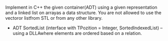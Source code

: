 Implement  in  C++  the  given container(ADT)  using  a  given  representation  and  a linked  list on arrayas a data structure. You are not allowed to use the vectoror listfrom STL or from any other library.

- ADT SortedList (interface with TPozition = Integer, SortedIndexedList) –using a DLLAwhere elements are ordered based on a relation.

